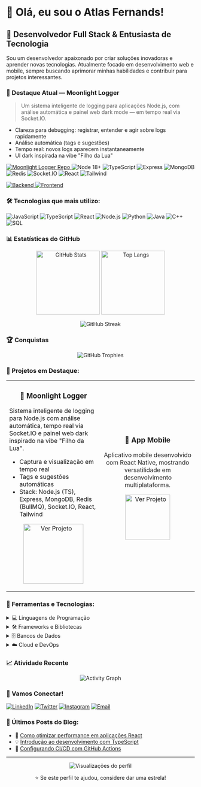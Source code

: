 # 👋 Olá, eu sou o Atlas Fernands!

## 🚀 Desenvolvedor Full Stack & Entusiasta de Tecnologia

Sou um desenvolvedor apaixonado por criar soluções inovadoras e aprender novas tecnologias. Atualmente focado em desenvolvimento web e mobile, sempre buscando aprimorar minhas habilidades e contribuir para projetos interessantes.

### 🌙 Destaque Atual — Moonlight Logger

> Um sistema inteligente de logging para aplicações Node.js, com análise automática e painel web dark mode — em tempo real via Socket.IO.

- Clareza para debugging: registrar, entender e agir sobre logs rapidamente
- Análise automática (tags e sugestões)
- Tempo real: novos logs aparecem instantaneamente
- UI dark inspirada na vibe "Filho da Lua"

<p>
  <a href="https://github.com/atlasfernands/moonlight-logger" target="_blank">
    <img src="https://img.shields.io/badge/Repo-Moonlight%20Logger-000000?style=for-the-badge&logo=github&logoColor=white" alt="Moonlight Logger Repo" />
  </a>
  <img src="https://img.shields.io/badge/Node.js-18+-339933?style=for-the-badge&logo=node.js&logoColor=white" alt="Node 18+" />
  <img src="https://img.shields.io/badge/TypeScript-3178C6?style=for-the-badge&logo=typescript&logoColor=white" alt="TypeScript" />
  <img src="https://img.shields.io/badge/Express-000000?style=for-the-badge&logo=express&logoColor=white" alt="Express" />
  <img src="https://img.shields.io/badge/MongoDB-47A248?style=for-the-badge&logo=mongodb&logoColor=white" alt="MongoDB" />
  <img src="https://img.shields.io/badge/Redis-DC382D?style=for-the-badge&logo=redis&logoColor=white" alt="Redis" />
  <img src="https://img.shields.io/badge/Socket.IO-010101?style=for-the-badge&logo=socketdotio&logoColor=white" alt="Socket.IO" />
  <img src="https://img.shields.io/badge/React-61DAFB?style=for-the-badge&logo=react&logoColor=black" alt="React" />
  <img src="https://img.shields.io/badge/Tailwind-38B2AC?style=for-the-badge&logo=tailwindcss&logoColor=white" alt="Tailwind" />
</p>

<p>
  <a href="https://github.com/atlasfernands/moonlight-logger/tree/main/backend" target="_blank">
    <img src="https://img.shields.io/badge/Backend-Express%20%2B%20TypeScript-0A0A0A?style=for-the-badge" alt="Backend" />
  </a>
  <a href="https://github.com/atlasfernands/moonlight-logger/tree/main/frontend" target="_blank">
    <img src="https://img.shields.io/badge/Frontend-React%20%2B%20Vite-0A0A0A?style=for-the-badge" alt="Frontend" />
  </a>
</p>

### 🛠️ Tecnologias que mais utilizo:

![JavaScript](https://img.shields.io/badge/-JavaScript-F7DF1E?style=flat-square&logo=javascript&logoColor=black)
![TypeScript](https://img.shields.io/badge/-TypeScript-007ACC?style=flat-square&logo=typescript&logoColor=white)
![React](https://img.shields.io/badge/-React-61DAFB?style=flat-square&logo=react&logoColor=black)
![Node.js](https://img.shields.io/badge/-Node.js-339933?style=flat-square&logo=node.js&logoColor=white)
![Python](https://img.shields.io/badge/-Python-3776AB?style=flat-square&logo=python&logoColor=white)
![Java](https://img.shields.io/badge/-Java-ED8B00?style=flat-square&logo=java&logoColor=white)
![C++](https://img.shields.io/badge/-C++-00599C?style=flat-square&logo=c%2B%2B&logoColor=white)
![SQL](https://img.shields.io/badge/-SQL-4479A1?style=flat-square&logo=mysql&logoColor=white)

### 📊 Estatísticas do GitHub

<p align="center">
  <img height="170em" src="https://github-readme-stats.vercel.app/api?username=atlasfernands&show_icons=true&theme=radical&hide_border=true&rank_icon=github" alt="GitHub Stats" />
  <img height="170em" src="https://github-readme-stats.vercel.app/api/top-langs/?username=atlasfernands&layout=compact&theme=radical&hide_border=true" alt="Top Langs" />
</p>

<p align="center">
  <img src="https://streak-stats.demolab.com?user=atlasfernands&theme=radical&hide_border=true" alt="GitHub Streak" />
</p>

### 🏆 Conquistas

<p align="center">
  <img src="https://github-profile-trophy.vercel.app/?username=atlasfernands&theme=radical&no-frame=true&no-bg=true&margin-w=4" alt="GitHub Trophies" />
</p>

### 🎯 Projetos em Destaque:

<table>
  <tr>
    <td width="50%">
      <h3 align="center">🌙 Moonlight Logger</h3>
      <p>
        Sistema inteligente de logging para Node.js com análise automática, tempo real via Socket.IO e painel web dark inspirado na vibe "Filho da Lua".
      </p>
      <ul>
        <li>Captura e visualização em tempo real</li>
        <li>Tags e sugestões automáticas</li>
        <li>Stack: Node.js (TS), Express, MongoDB, Redis (BullMQ), Socket.IO, React, Tailwind</li>
      </ul>
      <p align="center">
        <a href="https://github.com/atlasfernands/moonlight-logger" target="_blank">
          <img src="https://img.shields.io/badge/-Ver%20Projeto-000000?style=for-the-badge&logo=github&logoColor=white" width="160" alt="Ver Projeto">
        </a>
      </p>
    </td>
    <td width="50%">
      <h3 align="center">📱 App Mobile</h3>
      <p align="center">
        Aplicativo mobile desenvolvido com React Native, mostrando versatilidade em desenvolvimento multiplataforma.
      </p>
      <p align="center">
        <a href="#" target="_blank">
          <img src="https://img.shields.io/badge/-Ver%20Projeto-000000?style=for-the-badge&logo=github&logoColor=white" width="120" alt="Ver Projeto">
        </a>
      </p>
    </td>
  </tr>
</table>

### 🔧 Ferramentas e Tecnologias:

<details>
  <summary>💻 Linguagens de Programação</summary>
  <br/>
  
  ![JavaScript](https://img.shields.io/badge/-JavaScript-F7DF1E?style=flat-square&logo=javascript&logoColor=black)
  ![TypeScript](https://img.shields.io/badge/-TypeScript-007ACC?style=flat-square&logo=typescript&logoColor=white)
  ![Python](https://img.shields.io/badge/-Python-3776AB?style=flat-square&logo=python&logoColor=white)
  ![Java](https://img.shields.io/badge/-Java-ED8B00?style=flat-square&logo=java&logoColor=white)
  ![C++](https://img.shields.io/badge/-C++-00599C?style=flat-square&logo=c%2B%2B&logoColor=white)
  ![C#](https://img.shields.io/badge/-C%23-239120?style=flat-square&logo=c-sharp&logoColor=white)
  ![PHP](https://img.shields.io/badge/-PHP-777BB4?style=flat-square&logo=php&logoColor=white)
  ![Go](https://img.shields.io/badge/-Go-00ADD8?style=flat-square&logo=go&logoColor=white)
</details>

<details>
  <summary>🛠️ Frameworks e Bibliotecas</summary>
  <br/>
  
  ![React](https://img.shields.io/badge/-React-61DAFB?style=flat-square&logo=react&logoColor=black)
  ![Vue.js](https://img.shields.io/badge/-Vue.js-4FC08D?style=flat-square&logo=vue.js&logoColor=white)
  ![Angular](https://img.shields.io/badge/-Angular-DD0031?style=flat-square&logo=angular&logoColor=white)
  ![Node.js](https://img.shields.io/badge/-Node.js-339933?style=flat-square&logo=node.js&logoColor=white)
  ![Express.js](https://img.shields.io/badge/-Express.js-000000?style=flat-square&logo=express&logoColor=white)
  ![Django](https://img.shields.io/badge/-Django-092E20?style=flat-square&logo=django&logoColor=white)
  ![Flask](https://img.shields.io/badge/-Flask-000000?style=flat-square&logo=flask&logoColor=white)
  ![Spring](https://img.shields.io/badge/-Spring-6DB33F?style=flat-square&logo=spring&logoColor=white)
</details>

<details>
  <summary>🗄️ Bancos de Dados</summary>
  <br/>
  
  ![MySQL](https://img.shields.io/badge/-MySQL-4479A1?style=flat-square&logo=mysql&logoColor=white)
  ![PostgreSQL](https://img.shields.io/badge/-PostgreSQL-336791?style=flat-square&logo=postgresql&logoColor=white)
  ![MongoDB](https://img.shields.io/badge/-MongoDB-47A248?style=flat-square&logo=mongodb&logoColor=white)
  ![Redis](https://img.shields.io/badge/-Redis-DC382D?style=flat-square&logo=redis&logoColor=white)
  ![SQLite](https://img.shields.io/badge/-SQLite-003B57?style=flat-square&logo=sqlite&logoColor=white)
</details>

<details>
  <summary>☁️ Cloud e DevOps</summary>
  <br/>
  
  ![AWS](https://img.shields.io/badge/-AWS-232F3E?style=flat-square&logo=amazon-aws&logoColor=white)
  ![Docker](https://img.shields.io/badge/-Docker-2496ED?style=flat-square&logo=docker&logoColor=white)
  ![Kubernetes](https://img.shields.io/badge/-Kubernetes-326CE5?style=flat-square&logo=kubernetes&logoColor=white)
  ![Git](https://img.shields.io/badge/-Git-F05032?style=flat-square&logo=git&logoColor=white)
  ![GitHub](https://img.shields.io/badge/-GitHub-181717?style=flat-square&logo=github&logoColor=white)
  ![GitLab](https://img.shields.io/badge/-GitLab-FCA326?style=flat-square&logo=gitlab&logoColor=white)
</details>

### 📈 Atividade Recente

<p align="center">
  <img src="https://github-readme-activity-graph.vercel.app/graph?username=atlasfernands&theme=tokyo-night&hide_border=true" alt="Activity Graph" />
</p>

### 🤝 Vamos Conectar!

[![LinkedIn](https://img.shields.io/badge/-LinkedIn-0077B5?style=flat-square&logo=linkedin&logoColor=white)](https://linkedin.com/in/atlasfernands)
[![Twitter](https://img.shields.io/badge/-Twitter-1DA1F2?style=flat-square&logo=twitter&logoColor=white)](https://twitter.com/atlasfernands)
[![Instagram](https://img.shields.io/badge/-Instagram-E4405F?style=flat-square&logo=instagram&logoColor=white)](https://instagram.com/atlasfernands)
[![Email](https://img.shields.io/badge/-Email-D14836?style=flat-square&logo=gmail&logoColor=white)](mailto:atlasfernands@email.com)

### 📝 Últimos Posts do Blog:

- 🚀 [Como otimizar performance em aplicações React](https://blog.atlasfernands.com/react-performance)
- 💡 [Introdução ao desenvolvimento com TypeScript](https://blog.atlasfernands.com/typescript-intro)
- 🔧 [Configurando CI/CD com GitHub Actions](https://blog.atlasfernands.com/github-actions)

---

<div align="center">
  <img src="https://komarev.com/ghpvc/?username=atlasfernands&style=flat-square&color=blue" alt="Visualizações do perfil" />
  
  ⭐ Se este perfil te ajudou, considere dar uma estrela!
</div> 